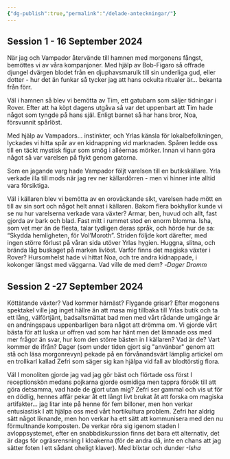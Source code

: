 ```yaml
---
{"dg-publish":true,"permalink":"/delade-anteckningar/"}
---
```


## Session 1 - 16 September 2024

När jag och Vampador återvände till hamnen med morgonens fångst, bemöttes vi av våra kompanjoner. Med hjälp av Bob-Figaro så offrade djungel dvärgen blodet från en djuphavsmarulk till sin underliga gud, eller dotter - hur det än funkar så tycker jag att hans ockulta ritualer är… bekanta från förr. 

Väl i hamnen så blev vi bemötta av Tim, ett gatubarn som säljer tidningar i Rover. Efter att ha köpt dagens utgåva så var det uppenbart att Tim hade något som tyngde på hans själ. Enligt barnet så har hans bror, Noa, försvunnit spårlöst. 

Med hjälp av Vampadors… instinkter, och Yrlas känsla för lokalbefolkningen, lyckades vi hitta spår av en kidnappning vid marknaden. Spåren ledde oss till en täckt mystisk figur som smög i alléernas mörker. Innan vi hann göra något så var varelsen på flykt genom gatorna. 

Som en jagande varg hade Vampador följt varelsen till en butikskällare. Yrla verkade illa till mods när jag rev ner källardörren - men vi hinner inte alltid vara försiktiga. 

Väl i källaren blev vi bemötta av en oroväckande sikt, varelsen hade mött en till av sin sort och något helt annat i källaren. Bakom flera bokhyllor kunde vi se nu hur varelserna verkade vara växter? Armar, ben, huvud och allt, fast gjorda av bark och blad. Fast mitt i rummet stod en enorm blomma. Isha, som vet mer än de flesta, talar tydligen deras språk, och hörde hur de sa: “Skydda hemligheten, för Vol’Moroth”. Striden följde kort därefter, med ingen större förlust på våran sida utöver Yrlas hygien. Huggna, slitna, och brända låg buskaget på marken livlöst. Varför finns det magiska växter i Rover? Hursomhelst hade vi hittat Noa, och tre andra kidnappade, i kokonger längst med väggarna. Vad ville de med dem?
   -*Dager Dromm*


## Session 2 -27 September 2024
Köttätande växter? Vad kommer härnäst? Flygande grisar? Efter mogonens spektakel ville jag inget hällre än att masa mig tillbaka till Yrlas butik och ta ett lång, välförtjänt, badsaltsmättat bad men med vårt rådande umgänge är en andningspaus uppenbarligen bara något att drömma om. Vi gjorde vårt bästa för att luska ur offren vad som har hänt men det lämnade oss med mer frågor än svar, hur kom den större bästen in I källaren? Vad är de? Vart kommer de ifrån? Dager (som under tiden gjort sig "använbar" genom att stå och läsa morgonrevyn) pekade på en förvånandsvärt lämplig artickel om en trollkarl kallad Zefri som säger sig kan hjälpa vid fall av blodtörstig flora. 

Väl I monoliten gjorde jag vad jag gör bäst och flörtade oss först I receptionskön medans pojkarna gjorde osmidiga men tappra försök till att göra detsamma, vad hade de gjort utan mig? Zefri ser gammal och vis ut för en dödlig, hennes affär pekar åt ett långt livt brukat åt att forska om magiska artifakter… jag litar inte på henne för fem billoner, men hon verkar entusiastisk I att hjälpa oss med vårt hortikultura problem. Zefri har aldrig sätt något liknande, men hon verkar ha ett sätt att kommunisera med den nu förmultnande komposten. De verkar röra sig igenom staden I avloppsystemet, efter en snabbdiskurssion finns det bara ett alternativ, det är dags för ogräsrensning I kloakerna (för de andra då, inte en chans att jag sätter foten I ett sådant oheligt klaver). Med blixtar och dunder 
   *-Isha*